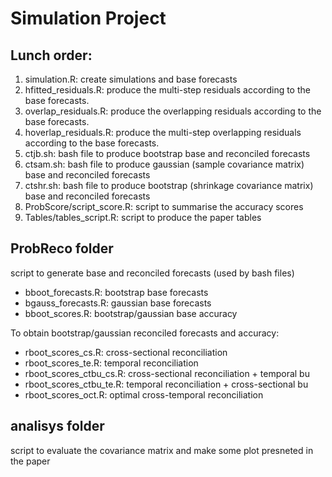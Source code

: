# Simulation Project

## Lunch order:

1. simulation.R: create simulations and base forecasts
2. hfitted_residuals.R: produce the multi-step residuals according to the base forecasts.
2. overlap_residuals.R: produce the overlapping residuals according to the base forecasts.
2. hoverlap_residuals.R: produce the multi-step overlapping residuals according to the base forecasts.
3. ctjb.sh: bash file to produce bootstrap base and reconciled forecasts 
3. ctsam.sh: bash file to produce gaussian (sample covariance matrix) base and reconciled forecasts
3. ctshr.sh: bash file to produce bootstrap (shrinkage covariance matrix) base and reconciled forecasts 
4. ProbScore/script_score.R: script to summarise the accuracy scores
5. Tables/tables_script.R: script to produce the paper tables


## ProbReco folder
script to generate base and reconciled forecasts (used by bash files)

- bboot_forecasts.R: bootstrap base forecasts
- bgauss_forecasts.R: gaussian base forecasts
- bboot_scores.R: bootstrap/gaussian base accuracy

To obtain bootstrap/gaussian reconciled forecasts and accuracy: 

- rboot_scores_cs.R: cross-sectional reconciliation
- rboot_scores_te.R: temporal reconciliation
- rboot_scores_ctbu_cs.R: cross-sectional reconciliation + temporal bu
- rboot_scores_ctbu_te.R: temporal reconciliation + cross-sectional bu
- rboot_scores_oct.R: optimal cross-temporal reconciliation

## analisys folder
script to evaluate the covariance matrix and make some plot presneted in the paper